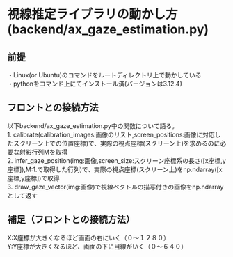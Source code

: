 # 視線推定ライブラリの動かし方(backend/ax_gaze_estimation.py)
## 前提
・Linux(or Ubuntu)のコマンドをルートディレクトリ上で動かしている  
・pythonをコマンド上にてインストール済(バージョンは3.12.4)  
## フロントとの接続方法
以下backend/ax_gaze_estimation.py中の関数について語る。  
1\. calibrate(calibration_images:画像のリスト,screen_positions:画像に対応したスクリーン上での位置座標)で、実際の視点座標(スクリーン上)を求めるのに必要な射影行列Mを取得  
2\. infer_gaze_position(img:画像,screen_size:スクリーン座標系の長さ([x座標,y座標]),M:1\.で取得した行列)で、実際の視点座標(スクリーン上)をnp.ndarray([x座標,y座標])で取得  
3\. draw_gaze_vector(img:画像)で視線ベクトルの描写付きの画像をnp.ndarrayとして返す
## 補足（フロントとの接続方法）
X:X座標が大きくなるほど画面の右にいく（０～１２８０）  
Y:Y座標が大きくなるほど、画面の下に目線がいく（０～６４０）   